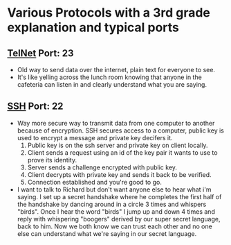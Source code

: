 # Various Protocols with a 3rd grade explanation and typical ports

## [TelNet](https://en.wikipedia.org/wiki/Telnet) Port: 23

- Old way to send data over the internet, plain text for everyone to see.
- It's like yelling across the lunch room knowing that anyone in the cafeteria can listen in and clearly understand what you are saying.

## [SSH](https://en.wikipedia.org/wiki/Secure_Shell) Port: 22

- Way more secure way to transmit data from one computer to another because of encryption.  SSH secures access to a computer, public key is used to encrypt a message and private key decifers it.
    1. Public key is on the ssh server and private key on client locally.
    1. Client sends a request using an id of the key pair it wants to use to prove its identity.
    1. Server sends a challenge encrypted with public key.
    1. Client decrypts with private key and sends it back to be verified.
    1. Connection established and you're good to go.
- I want to talk to Richard but don't want anyone else to hear what i'm saying. I set up a secret handshake where he completes the first half of the handshake by dancing around in a circle 3 times and whispers "birds".  Once I hear the word "birds" I jump up and down 4 times and reply with whispering "boogers" derived by our super secret language, back to him. Now we both know we can trust each other and no one else can understand what we're saying in our secret language.